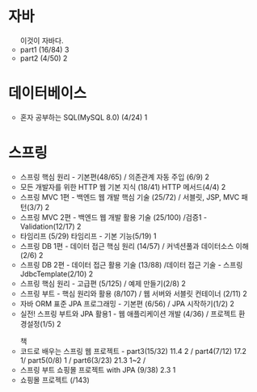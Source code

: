 <ul>
<h1> 자바 </h1>
<ul> 이것이 자바다.
  <li> part1 (16/84) 3</li>
  <li> part2 (4/50) 2 </li>
</ul>

<h1>데이터베이스</h1>
<ul> 
    <li> 혼자 공부하는 SQL(MySQL 8.0) (4/24) 1 </li>
</ul>

<h1> 스프링 </h1>
<ul>
  <li>스프링 핵심 원리 - 기본편(48/65) / 의존관계 자동 주입 (6/9) 2 </li>
  <li>모든 개발자를 위한 HTTP 웹 기본 지식 (18/41) HTTP 메서드(4/4) 2 </li>
  <li>스프링 MVC 1편 - 백엔드 웹 개발 핵심 기술 (25/72) / 서블릿, JSP, MVC 패턴(3/7) 2 </li>
  <li>스프링 MVC 2편 - 백엔드 웹 개발 활용 기술 (25/100) /검증1 - Validation(12/17) 2  </li>
  <li>타임리프 (5/29) 타임리프 - 기본 기능(5/19) 1 </li>
  <li>스프링 DB 1편 - 데이터 접근 핵심 원리 (14/57) / 커넥션풀과 데이터소스 이해(2/6)  2</li>
  <li>스프링 DB 2편 - 데이터 접근 활용 기술 (13/88) /데이터 접근 기술 - 스프링 JdbcTemplate(2/10) 2</li>
  <li>스프링 핵심 원리 - 고급편 (5/125)  / 예제 만들기(2/8)  2</li>
  <li>스프링 부트 - 핵심 원리와 활용 (8/107)  / 웹 서버와 서블릿 컨테이너 (2/11) 2 </li>
  <li>자바 ORM 표준 JPA 프로그래밍 - 기본편 (6/56) / JPA 시작하기(1/2)  2</li>
  <li>실전! 스프링 부트와 JPA 활용1 - 웹 애플리케이션 개발 (4/36) / 프로젝트 환경설정(1/5) 2 </li>
</ul>

<ul> 책
  <li>코드로 배우는 스프링 웹 프로젝트 - part3(15/32) 11.4  2 / part4(7/12) 17.2 1/ part5(0/8) 1 / part6(3/23)  21.3 1~2 / </li>
  <li>스프링 부트 쇼핑몰 프로젝트 with JPA (9/38) 2.3  1</li>
  <li>쇼핑몰 프로젝트 (/143)</li>
</ul>

</ul>
